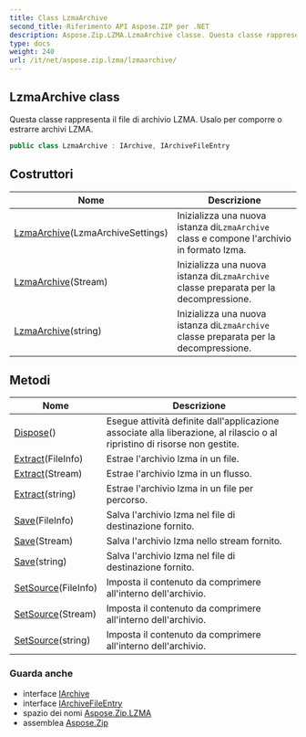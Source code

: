 ```yaml
---
title: Class LzmaArchive
second_title: Riferimento API Aspose.ZIP per .NET
description: Aspose.Zip.LZMA.LzmaArchive classe. Questa classe rappresenta il file di archivio LZMA. Usalo per comporre o estrarre archivi LZMA.
type: docs
weight: 240
url: /it/net/aspose.zip.lzma/lzmaarchive/
---
```

## LzmaArchive class

Questa classe rappresenta il file di archivio LZMA. Usalo per comporre o estrarre archivi LZMA.

```csharp
public class LzmaArchive : IArchive, IArchiveFileEntry
```

## Costruttori

| Nome | Descrizione |
| --- | --- |
| [LzmaArchive](lzmaarchive/#constructor)(LzmaArchiveSettings) | Inizializza una nuova istanza di`LzmaArchive` class e compone l'archivio in formato lzma. |
| [LzmaArchive](lzmaarchive/#constructor_1)(Stream) | Inizializza una nuova istanza di`LzmaArchive` classe preparata per la decompressione. |
| [LzmaArchive](lzmaarchive/#constructor_2)(string) | Inizializza una nuova istanza di`LzmaArchive` classe preparata per la decompressione. |

## Metodi

| Nome | Descrizione |
| --- | --- |
| [Dispose](../../aspose.zip.lzma/lzmaarchive/dispose/)() | Esegue attività definite dall'applicazione associate alla liberazione, al rilascio o al ripristino di risorse non gestite. |
| [Extract](../../aspose.zip.lzma/lzmaarchive/extract/#extract)(FileInfo) | Estrae l'archivio lzma in un file. |
| [Extract](../../aspose.zip.lzma/lzmaarchive/extract/#extract_1)(Stream) | Estrae l'archivio lzma in un flusso. |
| [Extract](../../aspose.zip.lzma/lzmaarchive/extract/#extract_2)(string) | Estrae l'archivio lzma in un file per percorso. |
| [Save](../../aspose.zip.lzma/lzmaarchive/save/#save)(FileInfo) | Salva l'archivio lzma nel file di destinazione fornito. |
| [Save](../../aspose.zip.lzma/lzmaarchive/save/#save_1)(Stream) | Salva l'archivio lzma nello stream fornito. |
| [Save](../../aspose.zip.lzma/lzmaarchive/save/#save_2)(string) | Salva l'archivio lzma nel file di destinazione fornito. |
| [SetSource](../../aspose.zip.lzma/lzmaarchive/setsource/#setsource)(FileInfo) | Imposta il contenuto da comprimere all'interno dell'archivio. |
| [SetSource](../../aspose.zip.lzma/lzmaarchive/setsource/#setsource_1)(Stream) | Imposta il contenuto da comprimere all'interno dell'archivio. |
| [SetSource](../../aspose.zip.lzma/lzmaarchive/setsource/#setsource_2)(string) | Imposta il contenuto da comprimere all'interno dell'archivio. |

### Guarda anche

* interface [IArchive](../../aspose.zip/iarchive/)
* interface [IArchiveFileEntry](../../aspose.zip/iarchivefileentry/)
* spazio dei nomi [Aspose.Zip.LZMA](../../aspose.zip.lzma/)
* assemblea [Aspose.Zip](../../)


